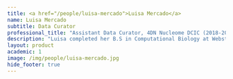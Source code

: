 ```yaml
---
title: <a href="/people/luisa-mercado">Luisa Mercado</a>
name: Luisa Mercado
subtitle: Data Curator
professional_title: "Assistant Data Curator, 4DN Nucleome DCIC (2018-2021), Teaching Assistant, Simon Fraser University"  # Joined professional titles
description: "Luisa completed her B.S in Computational Biology at Webster University in Spring 2018. She is working as an Assistant Data Curator for the 4D Nucleome Project."
layout: product
academic: 1
image: /img/people/luisa-mercado.jpg
hide_footer: true
---
```

